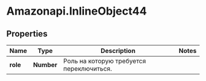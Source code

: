 # Amazonapi.InlineObject44

## Properties

Name | Type | Description | Notes
------------ | ------------- | ------------- | -------------
**role** | **Number** | Роль на которую требуется переключиться. | 


